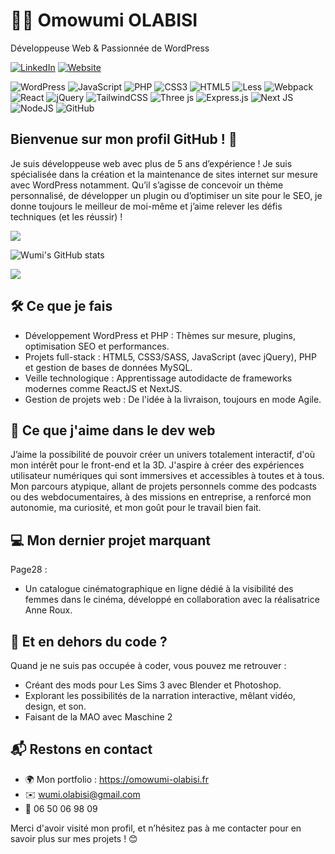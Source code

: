 # 👩‍💻 Omowumi OLABISI
Développeuse Web & Passionnée de WordPress

[![LinkedIn](https://img.shields.io/badge/LinkedIn-%230077B5.svg?logo=linkedin&logoColor=white)](https://linkedin.com/in/https://www.linkedin.com/in/omowumi-olabisi)
[![Website](https://img.shields.io/badge/Portfolio-en?color=#d473d4)](https://omowumi-olabisi.fr)

![WordPress](https://img.shields.io/badge/WordPress-%23117AC9.svg?style=for-the-badge&logo=WordPress&logoColor=white) ![JavaScript](https://img.shields.io/badge/javascript-%23323330.svg?style=for-the-badge&logo=javascript&logoColor=%23F7DF1E) ![PHP](https://img.shields.io/badge/php-%23777BB4.svg?style=for-the-badge&logo=php&logoColor=white) ![CSS3](https://img.shields.io/badge/css3-%231572B6.svg?style=for-the-badge&logo=css3&logoColor=white) ![HTML5](https://img.shields.io/badge/html5-%23E34F26.svg?style=for-the-badge&logo=html5&logoColor=white) ![Less](https://img.shields.io/badge/less-2B4C80?style=for-the-badge&logo=less&logoColor=white) ![Webpack](https://img.shields.io/badge/webpack-%238DD6F9.svg?style=for-the-badge&logo=webpack&logoColor=black) ![React](https://img.shields.io/badge/react-%2320232a.svg?style=for-the-badge&logo=react&logoColor=%2361DAFB) ![jQuery](https://img.shields.io/badge/jquery-%230769AD.svg?style=for-the-badge&logo=jquery&logoColor=white) ![TailwindCSS](https://img.shields.io/badge/tailwindcss-%2338B2AC.svg?style=for-the-badge&logo=tailwind-css&logoColor=white) ![Three js](https://img.shields.io/badge/threejs-black?style=for-the-badge&logo=three.js&logoColor=white) ![Express.js](https://img.shields.io/badge/express.js-%23404d59.svg?style=for-the-badge&logo=express&logoColor=%2361DAFB) ![Next JS](https://img.shields.io/badge/Next-black?style=for-the-badge&logo=next.js&logoColor=white) ![NodeJS](https://img.shields.io/badge/node.js-6DA55F?style=for-the-badge&logo=node.js&logoColor=white) ![GitHub](https://img.shields.io/badge/github-%23121011.svg?style=for-the-badge&logo=github&logoColor=white)

## Bienvenue sur mon profil GitHub ! 🚀
Je suis développeuse web avec plus de 5 ans d’expérience ! Je suis spécialisée dans la création et la maintenance de sites internet sur mesure avec WordPress notamment. Qu’il s’agisse de concevoir un thème personnalisé, de développer un plugin ou d’optimiser un site pour le SEO, je donne toujours le meilleur de moi-même et j’aime relever les défis techniques (et les réussir) !

![](https://github-readme-stats.vercel.app/api/top-langs/?username=wumiolabisi&theme=buefy&hide_border=false&include_all_commits=false&count_private=false&layout=compact)

<!-- https://github.com/anuraghazra/github-readme-stats -->
![Wumi's GitHub stats](https://github-readme-stats.vercel.app/api?username=wumiolabisi&show_icons=true&theme=buefy)

![](https://github-readme-streak-stats.herokuapp.com/?user=wumiolabisi&theme=buefy&hide_border=false)



## 🛠️ Ce que je fais
* Développement WordPress et PHP : Thèmes sur mesure, plugins, optimisation SEO et performances.
* Projets full-stack : HTML5, CSS3/SASS, JavaScript (avec jQuery), PHP et gestion de bases de données MySQL.
* Veille technologique : Apprentissage autodidacte de frameworks modernes comme ReactJS et NextJS.
* Gestion de projets web : De l'idée à la livraison, toujours en mode Agile.

## 🌟 Ce que j'aime dans le dev web
J’aime la possibilité de pouvoir créer un univers totalement interactif, d'où mon intérêt pour le front-end et la 3D. J'aspire à créer des expériences utilisateur numériques qui sont immersives et accessibles à toutes et à tous. Mon parcours atypique, allant de projets personnels comme des podcasts ou des webdocumentaires, à des missions en entreprise, a renforcé mon autonomie, ma curiosité, et mon goût pour le travail bien fait.

## 💻 Mon dernier projet marquant
Page28 :
* Un catalogue cinématographique en ligne dédié à la visibilité des femmes dans le cinéma, développé en collaboration avec la réalisatrice Anne Roux.

## 🎨 Et en dehors du code ?
Quand je ne suis pas occupée à coder, vous pouvez me retrouver :
* Créant des mods pour Les Sims 3 avec Blender et Photoshop.
* Explorant les possibilités de la narration interactive, mêlant vidéo, design, et son.
* Faisant de la MAO avec Maschine 2 

## 📬 Restons en contact
* 🌍 Mon portfolio : https://omowumi-olabisi.fr
* ✉️ wumi.olabisi@gmail.com
* 📱 06 50 06 98 09

Merci d'avoir visité mon profil, et n’hésitez pas à me contacter pour en savoir plus sur mes projets ! 😊
